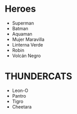 # Heroes

* Superman
* Batman
* Aquaman
* Mujer Maravilla
* Linterna Verde
* Robin
* Volcán Negro

# THUNDERCATS
* Leon-O
* Pantro
* Tigro
* Cheetara
